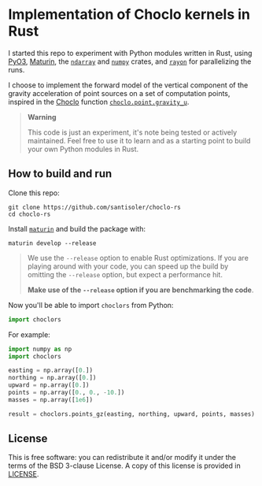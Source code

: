 # Implementation of Choclo kernels in Rust

I started this repo to experiment with Python modules written in Rust, using
[PyO3][pyo3], [Maturin][maturin], the [`ndarray`][ndarray] and
[`numpy`][numpy] crates, and [`rayon`][rayon] for parallelizing the runs.

I choose to implement the forward model of the vertical component of the
gravity acceleration of point sources on a set of computation points, inspired
in the [Choclo][choclo] function [`choclo.point.gravity_u`][gravity_u].

> **Warning**
>
> This code is just an experiment, it's note being tested or actively
> maintained. Feel free to use it to learn and as a starting point to build your
> own Python modules in Rust.

## How to build and run

Clone this repo:

```
git clone https://github.com/santisoler/choclo-rs
cd choclo-rs
```

Install [`maturin`][maturin] and build the package with:

```
maturin develop --release
```

> We use the `--release` option to enable Rust optimizations. If you are
> playing around with your code, you can speed up the build by omitting the
> `--release` option, but expect a performance hit.
>
> **Make use of the `--release` option if you are benchmarking the code**.

Now you'll be able to import `choclors` from Python:

```python
import choclors
```

For example:

```python
import numpy as np
import choclors

easting = np.array([0.])
northing = np.array([0.])
upward = np.array([0.])
points = np.array([0., 0., -10.])
masses = np.array([1e6])

result = choclors.points_gz(easting, northing, upward, points, masses)
```


## License

This is free software: you can redistribute it and/or modify it under the terms
of the BSD 3-clause License. A copy of this license is provided in
[LICENSE](LICENSE).

[pyo3]: https://pyo3.rs
[maturin]: https://www.maturin.rs
[ndarray]: https://docs.rs/ndarray
[numpy]: https://docs.rs/numpy
[rayon]: https://docs.rs/rayon
[choclo]: https://www.fatiando.org/choclo
[gravity_u]: https://www.fatiando.org/choclo/latest/api/generated/choclo.point.gravity_u.html#choclo.point.gravity_u
